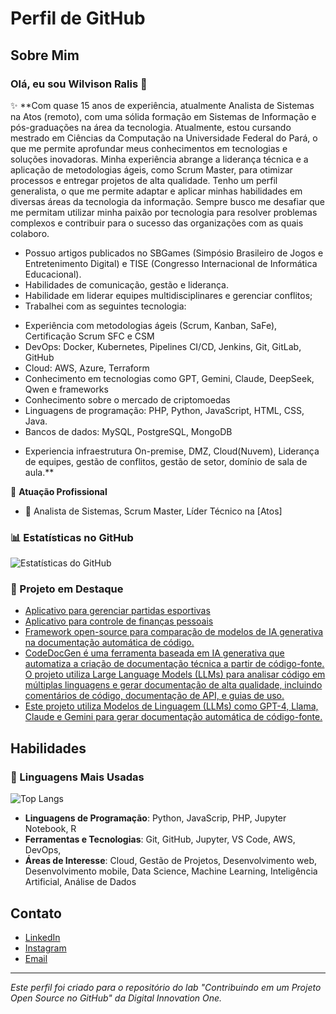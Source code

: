 
# Perfil de GitHub

## Sobre Mim
### Olá, eu sou Wilvison Ralis 👋
✨ **Com quase 15 anos de experiência, atualmente Analista de Sistemas na Atos (remoto), com uma sólida formação em Sistemas de Informação e pós-graduações na área da tecnologia. Atualmente, estou cursando mestrado em Ciências da Computação na Universidade Federal do Pará, o que me permite aprofundar meus conhecimentos em tecnologias e soluções inovadoras.
Minha experiência abrange a liderança técnica e a aplicação de metodologias ágeis, como Scrum Master, para otimizar processos e entregar projetos de alta qualidade. Tenho um perfil generalista, o que me permite adaptar e aplicar minhas habilidades em diversas áreas da tecnologia da informação.
Sempre busco me desafiar que me permitam utilizar minha paixão por tecnologia para resolver problemas complexos e contribuir para o sucesso das organizações com as quais colaboro. 
- Possuo artigos publicados no SBGames (Simpósio Brasileiro de Jogos e Entretenimento Digital) e TISE (Congresso Internacional de Informática Educacional).
- Habilidades de comunicação, gestão e liderança.
- Habilidade em liderar equipes multidisciplinares e gerenciar conflitos;
- Trabalhei com as seguintes tecnologia: 
 * Experiência com metodologias ágeis (Scrum, Kanban, SaFe), Certificação Scrum SFC e CSM
 * DevOps: Docker, Kubernetes, Pipelines CI/CD, Jenkins, Git, GitLab, GitHub
 * Cloud: AWS, Azure, Terraform
 * Conhecimento em tecnologias como GPT, Gemini, Claude, DeepSeek, Qwen e frameworks
 * Conhecimento sobre o mercado de criptomoedas
 * Linguagens de programação: PHP, Python, JavaScript, HTML, CSS, Java.
 * Bancos de dados: MySQL, PostgreSQL, MongoDB 
- Experiencia infraestrutura On-premise, DMZ, Cloud(Nuvem), Liderança de equipes, gestão de conflitos, gestão de setor, domínio de sala de aula.**

🏢 **Atuação Profissional**
- 🚀 Analista de Sistemas, Scrum Master, Líder Técnico na [Atos]

### 📊 Estatísticas no GitHub
![Estatísticas do GitHub](https://github-readme-stats.vercel.app/api?username=wilvison&show_icons=true&theme=radical)

### 📌 Projeto em Destaque

- [Aplicativo para gerenciar partidas esportivas](https://github.com/wilvison/EsporteWR)
- [Aplicativo para controle de finanças pessoais](https://github.https://github.com/wilvison/App-financas)
- [Framework open-source para comparação de modelos de IA generativa na documentação automática de código.](https://github.com/wilvison/automatic-code-doc)
- [CodeDocGen é uma ferramenta baseada em IA generativa que automatiza a criação de documentação técnica a partir de código-fonte. O projeto utiliza Large Language Models (LLMs) para analisar código em múltiplas linguagens e gerar documentação de alta qualidade, incluindo comentários de código, documentação de API, e guias de uso.](https://github.com/wilvison/Ai-Generativa)
- [Este projeto utiliza Modelos de Linguagem (LLMs) como GPT-4, Llama, Claude e Gemini para gerar documentação automática de código-fonte.](https://github.com/wilvison/AutoDocGen)

## Habilidades
### 🚀 Linguagens Mais Usadas

![Top Langs](https://github-readme-stats.vercel.app/api/top-langs/?username=wilvison&layout=compact)

- **Linguagens de Programação**: Python, JavaScrip, PHP, Jupyter Notebook, R
- **Ferramentas e Tecnologias**: Git, GitHub, Jupyter, VS Code, AWS, DevOps, 
- **Áreas de Interesse**: Cloud, Gestão de Projetos, Desenvolvimento web, Desenvolvimento mobile, Data Science, Machine Learning, Inteligência Artificial, Análise de Dados

## Contato
- [LinkedIn](https://www.linkedin.com/in/wilvison)
- [Instagram](instagram.com/wr.insta)
- [Email](mailto:wilvison@gmail.com)

---

*Este perfil foi criado para o repositório do lab "Contribuindo em um Projeto Open Source no GitHub" da Digital Innovation One.*

